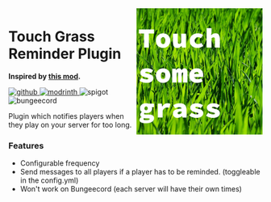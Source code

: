 <img align="right" height="250" width="250" src="https://github.com/schoeneBiene/TouchGrassReminder-plugin/blob/master/readme_img/logo.png?raw=true" />

# Touch Grass Reminder Plugin
**Inspired by [this mod](https://github.com/CompeyDev/touch-grass-reminder).**
<div>
    <a href="https://github.com/schoeneBiene/TouchGrassReminder-plugin">
    <img alt="github" height="56" src="https://cdn.jsdelivr.net/npm/@intergrav/devins-badges@3/assets/cozy/available/github_vector.svg">    
</a>
<a href="https://modrinth.com/project/touch-grass-reminder-plugin"><img alt="modrinth" height="56" src="https://cdn.jsdelivr.net/npm/@intergrav/devins-badges@3/assets/cozy/available/modrinth_vector.svg"> </a> 
<img alt="spigot" height="56" src="https://cdn.jsdelivr.net/npm/@intergrav/devins-badges@3/assets/cozy/supported/spigot_vector.svg">
<img alt="bungeecord" height="56" src="https://cdn.jsdelivr.net/npm/@intergrav/devins-badges@3/assets/cozy/unsupported/bungeecord_vector.svg">
</div>

Plugin which notifies players when they play on your server for too long.

### Features

- Configurable frequency
- Send messages to all players if a player has to be reminded. (toggleable in the config.yml)
- Won't work on Bungeecord (each server will have their own times)